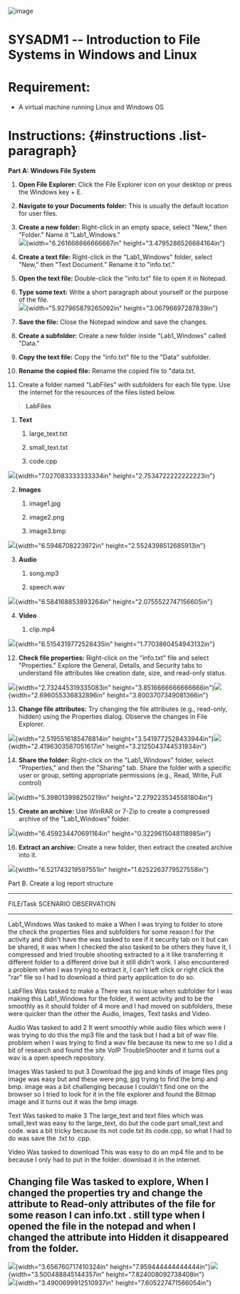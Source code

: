 ![image](https://github.com/user-attachments/assets/2e24c30d-6c21-4918-964d-e7b9bfbccf41)

# SYSADM1 -- Introduction to File Systems in Windows and Linux

# Requirement: 

-   A virtual machine running Linux and Windows OS

# Instructions:  {#instructions .list-paragraph}

**Part A: Windows File System**

1.  **Open File Explorer:** Click the File Explorer icon on your desktop
    or press the Windows key + E.

2.  **Navigate to your Documents folder:** This is usually the default
    location for user files.

3.  **Create a new folder:** Right-click in an empty space, select
    \"New,\" then \"Folder.\" Name it \"Lab1_Windows.\"\
    ![](vertopal_3e482e4487c34c478d08a7cb630e283a/media/image2.png){width="6.261666666666667in"
    height="3.4795286526684164in"}

4.  **Create a text file:** Right-click in the \"Lab1_Windows\" folder,
    select \"New,\" then \"Text Document.\" Rename it to \"info.txt.\"

5.  **Open the text file:** Double-click the \"info.txt\" file to open
    it in Notepad.

6.  **Type some text:** Write a short paragraph about yourself or the
    purpose of the file.\
    ![](vertopal_3e482e4487c34c478d08a7cb630e283a/media/image3.png){width="5.927965879265092in"
    height="3.06796697287839in"}

7.  **Save the file:** Close the Notepad window and save the changes.

8.  **Create a subfolder:** Create a new folder inside \"Lab1_Windows\"
    called \"Data.\"

9.  **Copy the text file:** Copy the \"info.txt\" file to the \"Data\"
    subfolder.

10. **Rename the copied file:** Rename the copied file to \"data.txt.

11. Create a folder named \"LabFiles\" with subfolders for each file
    type. Use the internet for the resources of the files listed below.

> **LabFiles**

1.  **Text**

    1.  large_text.txt

    2.  small_text.txt

    3.  code.cpp

![](vertopal_3e482e4487c34c478d08a7cb630e283a/media/image4.png){width="7.027083333333334in"
height="2.7534722222222223in"}

2.  **Images**

    1.  image1.jpg

    2.  image2.png

    3.  image3.bmp

![](vertopal_3e482e4487c34c478d08a7cb630e283a/media/image5.png){width="6.5946708223972in"
height="2.5524398512685913in"}

3.  **Audio**

    1.  song.mp3

    2.  speech.wav

![](vertopal_3e482e4487c34c478d08a7cb630e283a/media/image6.png){width="6.584168853893264in"
height="2.0755522747156605in"}

4.  **Video**

    1.  clip.mp4

![](vertopal_3e482e4487c34c478d08a7cb630e283a/media/image7.png){width="6.5154319772528435in"
height="1.7703860454943132in"}

12. **Check file properties:** Right-click on the \"info.txt\" file and
    select \"Properties.\" Explore the General, Details, and Security
    tabs to understand file attributes like creation date, size, and
    read-only status.

![](vertopal_3e482e4487c34c478d08a7cb630e283a/media/image8.png){width="2.732445319335083in"
height="3.8516666666666666in"}![](vertopal_3e482e4487c34c478d08a7cb630e283a/media/image9.png){width="2.696055336832896in"
height="3.8003707349081366in"}

13. **Change file attributes:** Try changing the file attributes (e.g.,
    read-only, hidden) using the Properties dialog. Observe the changes
    in File Explorer.

![](vertopal_3e482e4487c34c478d08a7cb630e283a/media/image10.png){width="2.5195516185476814in"
height="3.5419772528433944in"}![](vertopal_3e482e4487c34c478d08a7cb630e283a/media/image11.png){width="2.4196303587051617in"
height="3.2125043744531934in"}

14. **Share the folder:** Right-click on the \"Lab1_Windows\" folder,
    select \"Properties,\" and then the \"Sharing\" tab. Share the
    folder with a specific user or group, setting appropriate
    permissions (e.g., Read, Write, Full control)

![](vertopal_3e482e4487c34c478d08a7cb630e283a/media/image12.png){width="5.398013998250219in"
height="2.2792235345581804in"}

15. **Create an archive:** Use WinRAR or 7-Zip to create a compressed
    archive of the \"Lab1_Windows\" folder.

![](vertopal_3e482e4487c34c478d08a7cb630e283a/media/image13.png){width="6.459234470691164in"
height="0.3229615048118985in"}

16. **Extract an archive:** Create a new folder, then extract the
    created archive into it.

![](vertopal_3e482e4487c34c478d08a7cb630e283a/media/image14.png){width="6.521743219597551in"
height="1.6252263779527558in"}

Part B. Create a log report structure

  -----------------------------------------------------------------------
  FILE/Task               SCENARIO                OBSERVATION
  ----------------------- ----------------------- -----------------------
  Lab1_Windows            Was tasked to make a    When I was trying to
                          folder to store the     check the properties
                          files and subfolders    for some reason I
                          for the activity and    didn't have the
                          was tasked to see if it security tab on it but
                          can be shared, it was   when I checked the
                          also tasked to be       others they have it, I
                          compressed and          tried trouble shooting
                          extracted to a          it like transferring it
                          different folder        to a different drive
                                                  but it still didn't
                                                  work. I also
                                                  encountered a problem
                                                  when I was trying to
                                                  extract it, I can't
                                                  left click or right
                                                  click the "rar" file so
                                                  I had to download a
                                                  third party application
                                                  to do so.

  LabFIles                Was tasked to make a    There was no issue when
                          subfolder for           I was making this
                          Lab1_Windows for the    folder, it went
                          activity and to be the  smoothly as it should
                          folder of 4 more        and I had moved on
                          subfolders, these were  quicker than the other
                          the Audio, Images, Text tasks
                          and Video.              

  Audio                   Was tasked to add 2     It went smoothly while
                          audio files which were  I was trying to do this
                          the mp3 file and the    task but I had a bit of
                          wav file.               problem when I was
                                                  trying to find a wav
                                                  file because its new to
                                                  me so I did a bit of
                                                  research and found the
                                                  site VoIP
                                                  TroubleShooter and it
                                                  turns out a wav is a
                                                  open speech repository.

  Images                  Was tasked to put 3     Download the jpg and
                          kinds of image files    png image was easy but
                          and these were png, jpg trying to find the bmp
                          and bmp.                image was a bit
                                                  challenging because I
                                                  couldn't find one on
                                                  the browser so I tried
                                                  to look for it in the
                                                  file explorer and found
                                                  the Bitmap image and it
                                                  turns out it was the
                                                  bmp image.

  Text                    Was tasked to make 3    The large_text and
                          text files which was    small_text was easy to
                          the large_text,         do but the code part
                          small_text and code.    was a bit tricky
                                                  because its not
                                                  code.txt its code.cpp,
                                                  so what I had to do was
                                                  save the .txt to .cpp.

  Video                   Was tasked to download  This was easy to do
                          an mp4 file and to be   because I only had to
                          put in the folder.      download it in the
                                                  internet.

  Changing file           Was tasked to explore,  When I changed the
  properties              try and change the      attribute to Read-only
                          attributes of the file  for some reason I can
                          info.txt .              still type when I
                                                  opened the file in the
                                                  notepad and when I
                                                  changed the attribute
                                                  into Hidden it
                                                  disappeared from the
                                                  folder.
  -----------------------------------------------------------------------

![](vertopal_3e482e4487c34c478d08a7cb630e283a/media/image15.png){width="3.656760717410324in"
height="7.959444444444444in"}![](vertopal_3e482e4487c34c478d08a7cb630e283a/media/image16.png){width="3.500488845144357in"
height="7.824008092738408in"}\
![](vertopal_3e482e4487c34c478d08a7cb630e283a/media/image17.png){width="3.4900699912510937in"
height="7.605227471566054in"}
